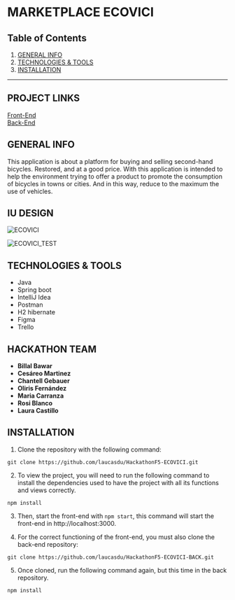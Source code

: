 MARKETPLACE ECOVICI 
============

## Table of Contents
1. [GENERAL INFO](#GENERAL-INFO)
2. [TECHNOLOGIES & TOOLS](#TECHNOLOGIES-TOOLS)
3. [INSTALLATION](#INSTALLATION_)

***


## PROJECT LINKS

[Front-End](https://github.com/laucasdu/HackathonF5-ECOVICI)</br>
[Back-End](https://github.com/laucasdu/HackathonF5-ECOVICI-BACK)


## GENERAL INFO

This application is about a platform for buying and selling second-hand bicycles. Restored, and at a good price.
With this application is intended to help the environment trying to offer a product to promote the consumption of bicycles in towns or cities. And in this way, reduce to the maximum the use of vehicles.


## IU DESIGN

![ECOVICI](https://user-images.githubusercontent.com/102957525/186539263-a3087d4a-842a-4e99-8f87-706f331e7acd.jpg)

![ECOVICI_TEST](https://user-images.githubusercontent.com/102957525/186539278-43a9dcdd-5a7b-4258-af64-f1b830725345.jpg)


## TECHNOLOGIES & TOOLS
- Java 
- Spring boot
- IntelliJ Idea
- Postman
- H2 hibernate
- Figma
- Trello


## HACKATHON TEAM 

* **Billal Bawar**
* **Cesáreo Martinez**
* **Chantell Gebauer** 
* **Oliris Fernández** 
* **Maria Carranza** 
* **Rosi Blanco**
* **Laura Castillo**


## INSTALLATION

1. Clone the repository with the following command:  
```
git clone https://github.com/laucasdu/HackathonF5-ECOVICI.git
```

2. To view the project, you will need to run the following command to install the dependencies used to have the project with all its functions and views correctly.

```
npm install
```

3. Then, start the front-end with `npm start`, this command will start the front-end in http://localhost:3000.

4. For the correct functioning of the front-end, you must also clone the back-end repository:
```
git clone https://github.com/laucasdu/HackathonF5-ECOVICI-BACK.git
```

5. Once cloned, run the following command again, but this time in the back repository.

```
npm install
```


